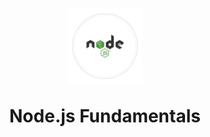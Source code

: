 <h1
    align="center"
>
  <p
    align="center"
  >
    <img
      src="./assets/nodejs.gif"
      alt="Uma gif (imagem em movimento ) Dois circulos brancos se movimentando em paralelo e no centro a logo do Node.js: o nome Node com o JS de JavaScript dentro de um hexágono, um hexágono é um poligono de 6 fases"
      width="120em"
      height="120em"
    />
  </p>
  Node.js Fundamentals
</h1>
